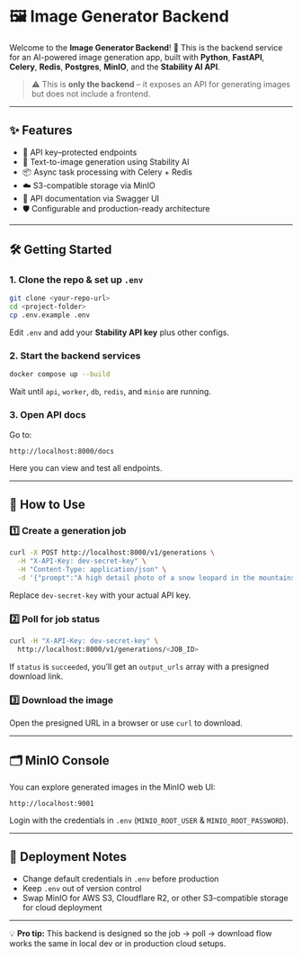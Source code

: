 # 🖼️ Image Generator Backend

Welcome to the **Image Generator Backend**! 🚀 This is the backend service for an AI-powered image generation app, built with **Python**, **FastAPI**, **Celery**, **Redis**, **Postgres**, **MinIO**, and the **Stability AI API**.

> ⚠️ This is **only the backend** – it exposes an API for generating images but does not include a frontend.

---

## ✨ Features

* 🔑 API key–protected endpoints
* 📸 Text-to-image generation using Stability AI
* 📦 Async task processing with Celery + Redis
* ☁️ S3-compatible storage via MinIO
* 📄 API documentation via Swagger UI
* 🛡️ Configurable and production-ready architecture

---

## 🛠️ Getting Started

### 1. Clone the repo & set up `.env`

```bash
git clone <your-repo-url>
cd <project-folder>
cp .env.example .env
```

Edit `.env` and add your **Stability API key** plus other configs.

### 2. Start the backend services

```bash
docker compose up --build
```

Wait until `api`, `worker`, `db`, `redis`, and `minio` are running.

### 3. Open API docs

Go to:

```
http://localhost:8000/docs
```

Here you can view and test all endpoints.

---

## 📌 How to Use

### 1️⃣ Create a generation job

```bash
curl -X POST http://localhost:8000/v1/generations \
  -H "X-API-Key: dev-secret-key" \
  -H "Content-Type: application/json" \
  -d '{"prompt":"A high detail photo of a snow leopard in the mountains","aspect_ratio":"16:9"}'
```

Replace `dev-secret-key` with your actual API key.

### 2️⃣ Poll for job status

```bash
curl -H "X-API-Key: dev-secret-key" \
  http://localhost:8000/v1/generations/<JOB_ID>
```

If `status` is `succeeded`, you’ll get an `output_urls` array with a presigned download link.

### 3️⃣ Download the image

Open the presigned URL in a browser or use `curl` to download.

---

## 🗂️ MinIO Console

You can explore generated images in the MinIO web UI:

```
http://localhost:9001
```

Login with the credentials in `.env` (`MINIO_ROOT_USER` & `MINIO_ROOT_PASSWORD`).

---

## 🚀 Deployment Notes

* Change default credentials in `.env` before production
* Keep `.env` out of version control
* Swap MinIO for AWS S3, Cloudflare R2, or other S3-compatible storage for cloud deployment

---

💡 **Pro tip:** This backend is designed so the job → poll → download flow works the same in local dev or in production cloud setups.

